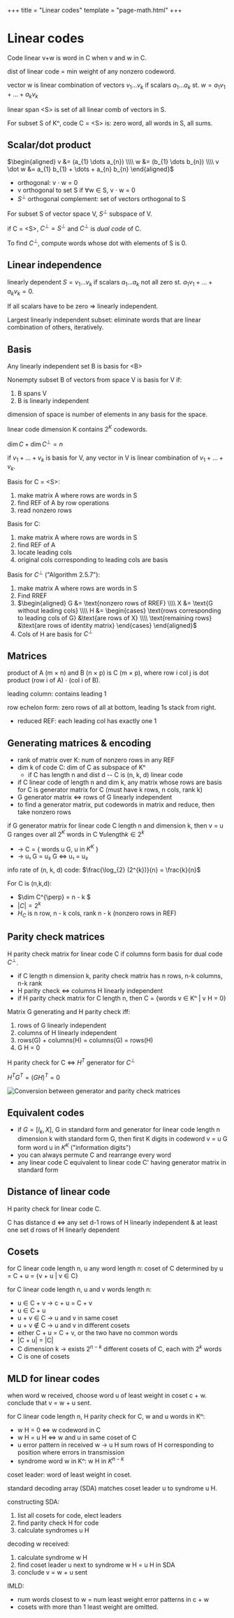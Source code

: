 +++
title = "Linear codes"
template = "page-math.html"
+++

# Linear codes
Code linear v+w is word in C when v and w in C.

dist of linear code = min weight of any nonzero codeword.

vector w is linear combination of vectors $v_{1} \dots v_{k}$ if scalars $a_1 \dots a_k$ st. $w = a_{1} v_{1} + \dots + a_{k} v_{k}$

linear span \<S\> is set of all linear comb of vectors in S.

For subset S of Kⁿ, code C = \<S\> is: zero word, all words in S, all sums.

## Scalar/dot product
$\begin{aligned}
v &= (a_{1} \dots a_{n}) \\\\
w &= (b_{1} \dots b_{n}) \\\\
v \dot w &= a_{1} b_{1} + \dots + a_{n} b_{n}
\end{aligned}$

- orthogonal: v ⋅ w = 0
- v orthogonal to set S if ∀w ∈ S, v ⋅ w = 0
- $S^{\perp}$ orthogonal complement: set of vectors orthogonal to S

For subset S of vector space V, $S^{\perp}$ subspace of V.

if C = \<S\>, $C^{\perp} = S^{\perp}$ and $C^{\perp}$ is _dual code_ of C.

To find $C^{\perp}$,  compute words whose dot with elements of S is 0.

## Linear independence
linearly dependent $S = {v_{1} \dots v_{k}}$ if scalars $a_1 \dots a_k$ not all zero st. $a_{1} v_{1} + \dots + a_{k} v_{k} = 0$.

If all scalars have to be zero ⇒ linearly independent.

Largest linearly independent subset: eliminate words that are linear combination of others, iteratively.

## Basis
Any linearly independent set B is basis for \<B\>

Nonempty subset B of vectors from space V is basis for V if:
1. B spans V
2. B is linearly independent

dimension of space is number of elements in any basis for the space.

linear code dimension K contains $2^{K}$ codewords.

$\dim C + \dim C^{\perp} = n$

if ${v_{1} + \dots + v_{k}}$ is basis for V, any vector in V is linear combination of ${v_{1} + \dots + v_{k}}$.

Basis for C = \<S\>:
1. make matrix A where rows are words in S
2. find REF of A by row operations
3. read nonzero rows

Basis for C:
1. make matrix A where rows are words in S
2. find REF of A
3. locate leading cols
4. original cols corresponding to leading cols are basis

Basis for $C^{\perp}$ ("Algorithm 2.5.7"):
1. make matrix A where rows are words in S
2. Find RREF
3. $\begin{aligned}
    G &= \text{nonzero rows of RREF} \\\\
    X &= \text{G without leading cols} \\\\
    H &= \begin{cases}
        \text{rows corresponding to leading cols of G} &\text{are rows of X} \\\\
        \text{remaining rows} &\text{are rows of identity matrix}
        \end{cases}
    \end{aligned}$
4. Cols of H are basis for $C^{\perp}$

## Matrices
product of A (m × n) and B (n × p) is C (m × p), where row i col j is dot product (row i of A) ⋅ (col i of B).

leading column: contains leading 1

row echelon form: zero rows of all at bottom, leading 1s stack from right.
- reduced REF: each leading col has exactly one 1

## Generating matrices & encoding
- rank of matrix over K: num of nonzero rows in any REF
- dim k of code C: dim of C as subspace of Kⁿ
    - if C has length n and dist d -- C is (n, k, d) linear code
- if C linear code of length n and dim k, any matrix whose rows are basis for C is generator matrix for C (must have k rows, n cols, rank k)
- G generator matrix ⇔ rows of G linearly independent
- to find a generator matrix, put codewords in matrix and reduce, then take nonzero rows

if G generator matrix for linear code C length n and dimension k, then v = u G ranges over all $2^{K}$ words in C $\forall u \text{length} k \in 2^{k}$
- → C = { words u G, u in $K^{K}$ }
- → u₁ G = u₂ G ⇔ u₁ = u₂

info rate of (n, k, d) code: $\frac{\log_{2} (2^{k})}{n} = \frac{k}{n}$

For C is (n,k,d):
- $\dim C^{\perp} = n - k $
- $|C| = 2^{k}$
- $H_{C}$ is n row, n - k cols, rank n - k (nonzero rows in REF)

## Parity check matrices
H parity check matrix for linear code C if columns form basis for dual code $C^{\perp}$.
- if C length n dimension k, parity check matrix has n rows, n-k columns, n-k rank
- H parity check ⇔ columns H linearly independent
- if H parity check matrix for C length n, then C = {words v ∈ Kⁿ | v H = 0}

Matrix G generating and H parity check iff:
1. rows of G linearly independent
2. columns of H linearly independent
3. rows(G) + columns(H) = columns(G) = rows(H)
4. G H = 0

H parity check for C ⇔ $H^{T}$ generator for $C^{\perp}$

$H ^{T} G ^{T} = (G H) ^{T} = 0$

![Conversion between generator and parity check matrices](conversion.svg)

## Equivalent codes
- if $G = [I_{k}, X]$, G in standard form and generator for linear code length n dimension k with standard form G, then first K digits in codeword v = u G form word u in $K^{K}$ ("information digits")
- you can always permute C and rearrange every word
- any linear code C equivalent to linear code C' having generator matrix in standard form

## Distance of linear code
H parity check for linear code C.

C has distance d ⇔ any set d-1 rows of H linearly independent & at least one set d rows of H linearly dependent

## Cosets
for C linear code length n, u any word length n: coset of C determined by u = C + u = {v + u | v ∈ C}

for C linear code length n, u and v words length n:
- u ∈ C + v → c + u = C + v
- u ∈ C + u
- u + v ∈ C →  u and v in same coset
- u + v ∉ C → u and v in different cosets
- either C + u = C + v, or the two have no common words
- |C + u| = |C|
- C dimension k → exists $2^{n-k}$ different cosets of C, each with $2^{k}$ words
- C is one of cosets

## MLD for linear codes
when word w received, choose word u of least weight in coset c + w. conclude that v = w + u sent.

for C linear code length n, H parity check for C, w and u words in Kⁿ:
- w H = 0 ⇔ w codeword in C
- w H = u H ⇔ w and u in same coset of C
- u error pattern in received w → u H sum rows of H corresponding to position where errors in transmission
- syndrome word w in Kⁿ: w H in $K^{n-k}$

coset leader: word of least weight in coset.

standard decoding array (SDA) matches coset leader u to syndrome u H.

constructing SDA:
1. list all cosets for code, elect leaders
2. find parity check H for code
3. calculate syndromes u H

decoding w received:
1. calculate syndrome w H
2. find coset leader u next to syndrome w H = u H in SDA
3. conclude v = w + u sent

IMLD:
- num words closest to w = num least weight error patterns in c + w
- cosets with more than 1 least weight are omitted.
